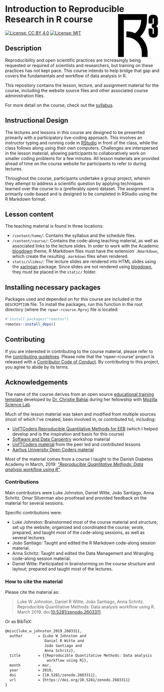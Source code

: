 
# Introduction to Reproducible Research in R course <img src="images/apple-touch-icon.png" align="right" height=140/>

[![License: CC BY 4.0](https://img.shields.io/badge/License-CC%20BY%204.0-lightgrey.svg)](https://creativecommons.org/licenses/by/4.0/)
[![License: MIT](https://img.shields.io/badge/License-MIT-yellow.svg)](https://opensource.org/licenses/MIT)

## Description

Reproducibility and open scientific practices are increasingly being requested
or required of scientists and researchers, but training on these practices has 
not kept pace. This course intends to help bridge that gap and covers the
fundamentals and workflow of data analysis in R.

This repository contains the lesson, lecture, and assignment material for the
course, including the website source files and other associated course
administration files. 

For more detail on the course, check out the [syllabus](https://rqawr-rcourse.lwjohnst.com).

## Instructional Design

The lectures and lessons in this course are designed to be presented primarily
with a participatory live-coding approach. This involves an instructor typing
and running code in [RStudio](https://www.rstudio.com/) in front of the class,
while the class follows along using their own computers. Challenges are
interspersed in the lesson material, allowing participants to collaboratively
work on smaller coding problems for a few minutes. All lesson materials are
provided ahead of time on the course website for participants to refer to during
lectures.

Throughout the course, participants undertake a group project, wherein they
attempt to address a scientific question by applying techniques learned over the
course to a (preferably open) dataset. The assignment is primarily code-based
and is designed to be completed in RStudio using the R Markdown format.

## Lesson content

The teaching material is found in three locations:

- `/content/home/`: Contains the syllabus and the schedule files.
- `/content/course/`: Contains the code-along teaching material, as well as
associated links to the lecture slides. In order to work with the Academic
[blogdown] theme, R Markdown files must have the extension `.Rmarkdown`, which
create the resulting `.markdown` files when rendered.
- `static/slides/`: The lecture slides are rendered into HTML slides using
the [xaringan] package. Since slides are not rendered using [blogdown], they
must be placed in the `static/` folder.

[xaringan]: https://github.com/yihui/xaringan
[blogdown]: https://bookdown.org/yihui/blogdown/

## Installing necessary packages

Packages used and depended on for this course are included in the `DESCRIPTION`
file. To install the packages, run this function in the root directory (where
the `rqawr-rcourse.Rproj` file is located:

```r
# install.packages("remotes")
remotes::install_deps()
```

## Contributing

If you are interested in contributing to the course material, please refer to
the [contributing guidelines](CONTRIBUTING.md). Please note that the
'rqawr-rcourse' project is released with a [Contributor Code of
Conduct](CODE_OF_CONDUCT.md). By contributing to this project, you agree to
abide by its terms.

## Acknowledgements

The name of the course derives from an open source [educational training
template](https://cbahlai.github.io/rqm-template/) developed by 
[Dr. Christie Bahlai](https://bahlailab.org/) during her fellowship with 
[Mozilla Science Lab](https://science.mozilla.org/).

Much of the lesson material was taken and modified from multiple sources (most
of which I've created, been involved in, or contributed to), including:

- [UofTCoders Reproducible Quantitative Methods for EEB](https://uoftcoders.github.io/rcourse/) 
(which I helped develop and is the inspiration and basis for this course)
- [Software and Data Carpentry](https://carpentries.org/) workshop material
- [UofTCoders material](https://uoftcoders.github.io/studyGroup/lessons/)
from the peer led and contributed lessons
- [Aarhus University Open Coders material](https://au-oc.github.io/content/)

Most of the material comes from a course I taught to the Danish Diabetes Academy 
in March, 2019:
[*"Reproducible Quantitative Methods: Data analysis workflow using R"*](https://dda-rcourse.lwjohnst.com/).

### Contributions

Main contributors were Luke Johnston, Daniel Witte, João Santiago, Anna Schritz.
Omar Silverman also proofread and provided feedback on the material for several sessions.

Specific contributions were:

- Luke Johnston: Brainstormed most of the course material and structure; set up
the website; organized and coordinated the course; wrote, prepared, and taught
most of the code-along sessions, as well as several lectures.
- João Santiago: Taught and edited the R Markdown code-along session material.
- Anna Schritz: Taught and edited the Data Management and Wrangling code-along
session material.
- Daniel Witte: Participated in brainstorming on the course structure and
laytout; prepared and taught most of the lectures.

### How to cite the material

Please cite the material as:

> Luke W Johnston, Daniel R Witte, João Santiago, Anna Schritz. Reproducible
Quantitative Methods: Data analysis workflow using R. March 2019.
doi:[10.5281/zenodo.2603311].

[10.5281/zenodo.2603311]: https://doi.org/10.5281/zenodo.2603310

Or as BibTeX:

```
@misc{luke_w_johnston_2019_2603311,
  author       = {Luke W Johnston and
                  Daniel R Witte and
                  João Santiago and
                  Anna Schritz},
  title        = {{Reproducible Quantitative Methods: Data analysis 
                   workflow using R}},
  month        = mar,
  year         = 2019,
  doi          = {10.5281/zenodo.2603311},
  url          = {https://doi.org/10.5281/zenodo.2603311}
}
```
